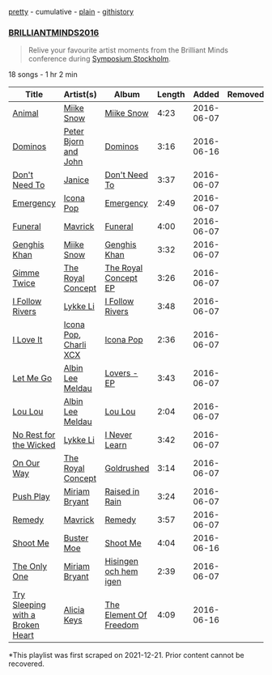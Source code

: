 [pretty](/playlists/pretty/57clV3IPw1TXSWdzzDVDwp.md) - cumulative - [plain](/playlists/plain/57clV3IPw1TXSWdzzDVDwp) - [githistory](https://github.githistory.xyz/mackorone/spotify-playlist-archive/blob/main/playlists/plain/57clV3IPw1TXSWdzzDVDwp)

### [BRILLIANTMINDS2016](https://open.spotify.com/playlist/57clV3IPw1TXSWdzzDVDwp)

> Relive your favourite artist moments from the Brilliant Minds conference during <a href="http://symposium.co/">Symposium Stockholm</a>.

18 songs - 1 hr 2 min

| Title | Artist(s) | Album | Length | Added | Removed |
|---|---|---|---|---|---|
| [Animal](https://open.spotify.com/track/4XTTwW06rMgud7yS1nySZf) | [Miike Snow](https://open.spotify.com/artist/4l1cKWYW591xnwEGxpUg3J) | [Miike Snow](https://open.spotify.com/album/6OfYVC4m7EmGIxaKOgaoZs) | 4:23 | 2016-06-07 |  |
| [Dominos](https://open.spotify.com/track/0IFRyG6MmS9a1VrN14EdEa) | [Peter Bjorn and John](https://open.spotify.com/artist/6u11Qbko2N2hP4lTBYjX86) | [Dominos](https://open.spotify.com/album/28RiTHTht5ca9KSnwNbQUr) | 3:16 | 2016-06-16 |  |
| [Don't Need To](https://open.spotify.com/track/3rLmRILBzd1wB5lqqFYGHW) | [Janice](https://open.spotify.com/artist/1uKR3ihZmv8a93heLPYKQ8) | [Don't Need To](https://open.spotify.com/album/5HjMa6Gh7FPqwYXI49ori5) | 3:37 | 2016-06-07 |  |
| [Emergency](https://open.spotify.com/track/6LTdgrPeLySp1eAXD8A5vK) | [Icona Pop](https://open.spotify.com/artist/1VBflYyxBhnDc9uVib98rw) | [Emergency](https://open.spotify.com/album/3cKqRFqZgBiXotaPQqRCMT) | 2:49 | 2016-06-07 |  |
| [Funeral](https://open.spotify.com/track/5c5dgEF3gb9ZLtrqQyHg2h) | [Mavrick](https://open.spotify.com/artist/2l9yw8Eb7B9bziBHtOmUVC) | [Funeral](https://open.spotify.com/album/5blhA83wMzUY7Jd3vaCw1j) | 4:00 | 2016-06-07 |  |
| [Genghis Khan](https://open.spotify.com/track/6yHczwGhD6R0Mh1fe6IHkG) | [Miike Snow](https://open.spotify.com/artist/4l1cKWYW591xnwEGxpUg3J) | [Genghis Khan](https://open.spotify.com/album/5OkxL4fYoNz1f86sX9WwQk) | 3:32 | 2016-06-07 |  |
| [Gimme Twice](https://open.spotify.com/track/2qBoqr0diZpmD8YRMgMSD5) | [The Royal Concept](https://open.spotify.com/artist/7LAucJAvbQa7ZIA0qP8YI2) | [The Royal Concept EP](https://open.spotify.com/album/6rHd8d5VpLDE3TdgtrwZre) | 3:26 | 2016-06-07 |  |
| [I Follow Rivers](https://open.spotify.com/track/4HfKPoMkLc9fT4sX1B8QZX) | [Lykke Li](https://open.spotify.com/artist/6oBm8HB0yfrIc9IHbxs6in) | [I Follow Rivers](https://open.spotify.com/album/7j7Iy5t7Opp8vDYH5qqn6S) | 3:48 | 2016-06-07 |  |
| [I Love It](https://open.spotify.com/track/27ilMN1oiW9849fReEYgOj) | [Icona Pop](https://open.spotify.com/artist/1VBflYyxBhnDc9uVib98rw), [Charli XCX](https://open.spotify.com/artist/25uiPmTg16RbhZWAqwLBy5) | [Icona Pop](https://open.spotify.com/album/5ntm6HNABamnxHMI3T3OUb) | 2:36 | 2016-06-07 |  |
| [Let Me Go](https://open.spotify.com/track/4waAOpgaQ6WvWLir6xowWD) | [Albin Lee Meldau](https://open.spotify.com/artist/1AdKbbV5v6ifuJertEjNeK) | [Lovers \- EP](https://open.spotify.com/album/2WBVJp2HWIEPoP7l2RdP1o) | 3:43 | 2016-06-07 |  |
| [Lou Lou](https://open.spotify.com/track/2kbbvppgJd9rz18gfsofRI) | [Albin Lee Meldau](https://open.spotify.com/artist/1AdKbbV5v6ifuJertEjNeK) | [Lou Lou](https://open.spotify.com/album/3uaYFVi78Qsohin0smfdgr) | 2:04 | 2016-06-07 |  |
| [No Rest for the Wicked](https://open.spotify.com/track/2gCvWjrHt6PVJjIN1amlje) | [Lykke Li](https://open.spotify.com/artist/6oBm8HB0yfrIc9IHbxs6in) | [I Never Learn](https://open.spotify.com/album/4fGqfyineAZmulNxgitERh) | 3:42 | 2016-06-07 |  |
| [On Our Way](https://open.spotify.com/track/1ff4y46qRCsLXROVpOxxTc) | [The Royal Concept](https://open.spotify.com/artist/7LAucJAvbQa7ZIA0qP8YI2) | [Goldrushed](https://open.spotify.com/album/30p1meHBKVwMY9lsOabmwd) | 3:14 | 2016-06-07 |  |
| [Push Play](https://open.spotify.com/track/6Y6IXtNCroQPsLuyk8iiFC) | [Miriam Bryant](https://open.spotify.com/artist/2zd9YxlsQvA5mkZ1NarYVQ) | [Raised in Rain](https://open.spotify.com/album/1MuMqE2rj9ZMqmR8hIkLnm) | 3:24 | 2016-06-07 |  |
| [Remedy](https://open.spotify.com/track/0r7M9deHy4Wq6rUSSDw343) | [Mavrick](https://open.spotify.com/artist/2l9yw8Eb7B9bziBHtOmUVC) | [Remedy](https://open.spotify.com/album/6aXkhkjIAMD8wMkyXVSQPa) | 3:57 | 2016-06-07 |  |
| [Shoot Me](https://open.spotify.com/track/3bOhgbV6eGGnZ6qjhwrLt3) | [Buster Moe](https://open.spotify.com/artist/3nmEMu180oirieWGPt1fOf) | [Shoot Me](https://open.spotify.com/album/10Yo5HyLVyrFSujKUuvw1a) | 4:04 | 2016-06-16 |  |
| [The Only One](https://open.spotify.com/track/2TKxke3omsD8a3cZoc8wXT) | [Miriam Bryant](https://open.spotify.com/artist/2zd9YxlsQvA5mkZ1NarYVQ) | [Hisingen och hem igen](https://open.spotify.com/album/3jBdOBQUdU4Z0GPBYahCWD) | 2:39 | 2016-06-07 |  |
| [Try Sleeping with a Broken Heart](https://open.spotify.com/track/1yK9LISg5uBOOW5bT2Wm0i) | [Alicia Keys](https://open.spotify.com/artist/3DiDSECUqqY1AuBP8qtaIa) | [The Element Of Freedom](https://open.spotify.com/album/0Rxab8t0y7GlaTJTHX2wEN) | 4:09 | 2016-06-16 |  |

\*This playlist was first scraped on 2021-12-21. Prior content cannot be recovered.
